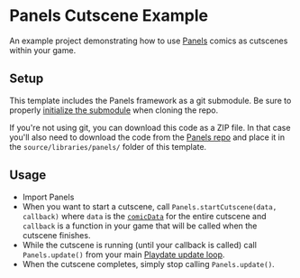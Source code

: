 # Panels Cutscene Example

An example project demonstrating how to use [Panels](https://github.com/cadin/panels) comics as cutscenes within your game.

## Setup

This template includes the Panels framework as a git submodule. Be sure to properly [initialize the submodule](https://www.w3docs.com/snippets/git/how-to-clone-including-submodules.html) when cloning the repo.

If you're not using git, you can download this code as a ZIP file. In that case you'll also need to download the code from the [Panels repo](https://github.com/cadin/panels) and place it in the `source/libraries/panels/` folder of this template.

## Usage

-   Import Panels
-   When you want to start a cutscene, call `Panels.startCutscene(data, callback)` where `data` is the [`comicData`](https://cadin.github.io/panels/docs/comic-data/) for the entire cutscene and `callback` is a function in your game that will be called when the cutscene finishes.
-   While the cutscene is running (until your callback is called) call `Panels.update()` from your main [Playdate update loop](https://sdk.play.date/1.12.3/Inside%20Playdate.html#c-update).
-   When the cutscene completes, simply stop calling `Panels.update()`.
